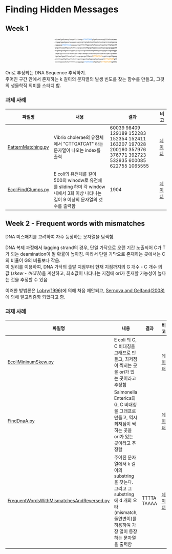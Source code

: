 # Finding Hidden Messages

## Week 1
<p align="center"><img src="https://github.com/yeojingi/finding-hidden-messages-in-dna/blob/main/others/imgs/ori2.png" width="40%"></p>
<!-- ![ORI](https://github.com/yeojingi/finding-hidden-messages-in-dna/blob/main/others/imgs/ori2.png){: width="40%"}  -->
<p>Ori로 추정되는 DNA Sequence 추적하기. <br>
주어진 구간 안에서 존재하는 k 길이의 문자열의 발생 빈도를 찾는 함수를 만들고, 그것의 생물학적 의미를 스터디 함.</p>

### 과제 사례
|파일명|내용|결과|비고|
|------|---|---|---|
|[PatternMatching.py](https://github.com/yeojingi/finding-hidden-messages-in-dna/blob/main/week1/some-hidden-messages-are-more-surprising/PatternMatching.py)|Vibrio cholerae의 유전체에서 "CTTGATCAT" 라는 문자열이 나오는 index를 출력|60039 98409 129189 152283 152354 152411 163207 197028 200160 357976 376771 392723 532935 600085 622755 1065555|[데이터](https://github.com/yeojingi/finding-hidden-messages-in-dna/blob/main/week1/some-hidden-messages-are-more-surprising/dataset/Vibrio_cholerae.txt)|
|[EcoliFindClumps.py](https://github.com/yeojingi/finding-hidden-messages-in-dna/blob/main/week1/some-hidden-messages-are-more-surprising/EcoliFindClumps.py) |E coli의 유전체를 길이 500의 winodw로 유전체를 sliding 하며 각 window 내에서 3회 이상 나타나는 길이 9 이상의 문자열의 갯수를 출력함| 1904|[데이터](https://github.com/yeojingi/finding-hidden-messages-in-dna/blob/main/week1/some-hidden-messages-are-more-surprising/dataset/E_coli.txt)|


## Week 2 - Frequent words with mismatches
 <p>DNA 미스매치를 고려하여 자주 등장하는 문자열을 탐색함.  </p>
 <p>DNA 복제 과정에서 lagging strand의 경우, 단일 가닥으로 오랜 기간 노출되어 C가 T가 되는 deamination이 될 확률이 높아짐. 따라서 단일 가닥으로 존재하는 곳에서는 C의 비율이 G의 비율보다 작음.  <br>
 이 원리를 이용하여, DNA 가닥의 출발 지점부터 현재 지점까지의 G 개수 - C 개수 의 값 (<i>skew - 비대칭</i>)을 계산하고, 최소값이 나타나는 지점에 ori가 존재할 가능성이 높다는 것을 추정할 수 있음</p>
 <p>이러한 방법론은 <a href="https://pubmed.ncbi.nlm.nih.gov/8676740/">Lobry(1996)</a>에 의해 처음 제안되고, <a href="https://pubmed.ncbi.nlm.nih.gov/18660512/">Sernova and Gelfand(2008)</a>에 의해 알고리즘화 되었다고 함.</p>

### 과제 사례
|파일명|내용|결과|비고|
|------|---|---|---|
|[EcoliMininumSkew.py]()|E coli 의 G, C 비대칭을 그래프로 만들고, 최저점이 찍히는 곳을 ori가 있는 곳이라고 추정함||[데이터]()|
|[FindDnaA.py]()| Salmonella Enterica의 G, C 비대칭을 그래프로 만들고, 역시 최저점이 찍히는 곳을 ori가 있는 곳이라고 추정함||[데이터]()|
|[FrequentWordsWithMismatchesAndReversed.py]()|주어진 문자열에서 k 길이의 substring을 찾는다. 그리고 그 substring에 d 개의 오타(mismatch, 돌연변이)를 허용하여 가장 많이 등장하는 문자열을 출력함|TTTTA TAAAA|[데이터]()|
